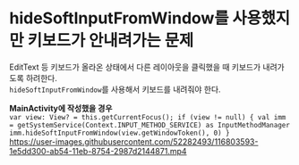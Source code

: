 # hideSoftInputFromWindow를 사용했지만 키보드가 안내려가는 문제

EditText 등 키보드가 올라온 상태에서 다른 레이아웃을 클릭했을 때 키보드가 내려가도록 하려한다.</br>
`hideSoftInputFromWindow`를 사용해서 키보드를 내려줘야 한다.

**MainActivity에 작성했을 경우**</br>
`
        var view: View? = this.getCurrentFocus();
        if (view != null) {
            val imm = getSystemService(Context.INPUT_METHOD_SERVICE) as InputMethodManager
            imm.hideSoftInputFromWindow(view.getWindowToken(), 0)
        }
`</br>
https://user-images.githubusercontent.com/52282493/116803593-1e5dd300-ab54-11eb-8754-2987d2144871.mp4

